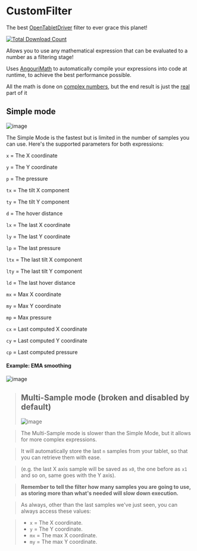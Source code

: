 # CustomFilter
The best [OpenTabletDriver](https://github.com/OpentabletDriver/OpenTabletDriver) filter to ever grace this planet!

[![Total Download Count](https://img.shields.io/github/downloads/adryzz/CustomFilter/total.svg)](https://github.com/adryzz/CustomFilter/releases)

Allows you to use any mathematical expression that can be evaluated to a number as a filtering stage!

Uses [AngouriMath](https://github.com/asc-community/AngouriMath) to automatically compile your expressions into code at runtime, to achieve the best performance possible.

All the math is done on [complex numbers](https://en.wikipedia.org/wiki/Complex_number), but the end result is just the [real](https://docs.microsoft.com/en-us/dotnet/api/system.numerics.complex.real?view=net-6.0) part of it

## Simple mode

![image](https://user-images.githubusercontent.com/46694241/169646212-e162bbdf-99c4-428b-97a0-283034d05fed.png)

The Simple Mode is the fastest but is limited in the number of samples you can use.
Here's the supported parameters for both expressions:

`x` = The X coordinate

`y` = The Y coordinate

`p` = The pressure

`tx` = The tilt X component

`ty` = The tilt Y component

`d` = The hover distance

`lx` = The last X coordinate

`ly` = The last Y coordinate

`lp` = The last pressure

`ltx` = The last tilt X component

`lty` = The last tilt Y component

`ld` = The last hover distance

`mx` = Max X coordinate

`my` = Max Y coordinate

`mp` = Max pressure

`cx` = Last computed X coordinate

`cy` = Last computed Y coordinate

`cp` = Last computed pressure

#### Example: EMA smoothing
![image](https://user-images.githubusercontent.com/46694241/152674407-eaccdf71-6fb2-448a-9eb4-6bc1c820bac0.png)

> ## Multi-Sample mode (broken and disabled by default)
> ![image](https://user-images.githubusercontent.com/46694241/152674423-eaded8d6-6158-4cf9-8e23-ed28ebb846e5.png)

> The Multi-Sample mode is slower than the Simple Mode, but it allows for more complex expressions.

> It will automatically store the last `n` samples from your tablet, so that you can retrieve them with ease.

> (e.g. the last X axis sample will be saved as `x0`, the one before as `x1` and so on, same goes with the Y axis).

> **Remember to tell the filter how many samples you are going to use, as storing more than what's needed will slow down execution.**

> As always, other than the last samples we've just seen, you can always access these values: 

> - `x` = The X coordinate.
> - `y` = The Y coordinate.
> - `mx` = The max X coordinate.
> - `my` = The max Y coordinate.
